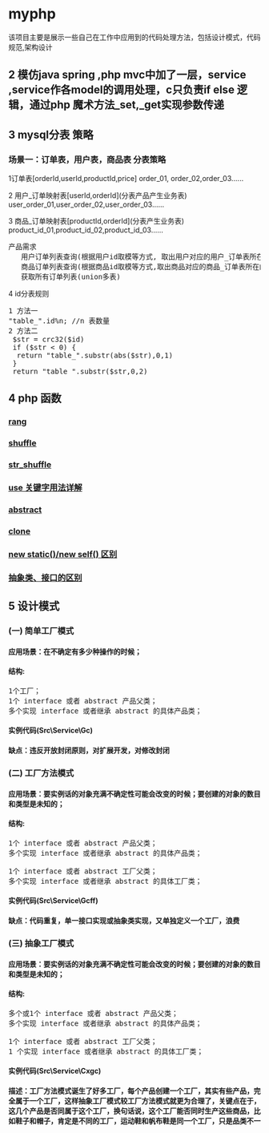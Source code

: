 # myphp
该项目主要是展示一些自己在工作中应用到的代码处理方法，包括设计模式，代码规范,架构设计


## 2 模仿java spring ,php mvc中加了一层，service ,service作各model的调用处理，c只负责if else 逻辑，通过php 魔术方法_set,_get实现参数传递
## 3 mysql分表 策略
### 场景一：订单表，用户表，商品表 分表策略
  <p> 1订单表[orderId,userId,productId,price] order_01, order_02,order_03......</p>
  <p> 2 用户_订单映射表[userId,orderId](分表产品产生业务表) user_order_01,user_order_02,user_order_03...... </p>
  <p> 3 商品_订单映射表[productId,orderId](分表产生业务表) product_id_01,product_id_02,product_id_03......</p>
<pre>产品需求
   用户订单列表查询(根据用户id取模等方式, 取出用户对应的用户_订单表所在的表)
   商品订单列表查询(根据商品id取模等方式,取出商品对应的商品_订单表所在的表)
   获取所有订单列表(union多表)  
</pre>
<p>4 id分表规则</p>
<pre>
1 方法一
"table_".id%n; //n 表数量
2 方法二
 $str = crc32($id)
 if ($str < 0) {
  return "table_".substr(abs($str),0,1)
 }
 return "table_".substr($str,0,2) 
</pre>

## 4 php 函数
### [rang](http://www.w3school.com.cn/php/func_array_range.asp) 
### [shuffle](http://www.w3school.com.cn/php/func_array_shuffle.asp)
### [str_shuffle](http://www.w3school.com.cn/php/func_string_str_shuffle.asp)
### [use 关键字用法详解](https://blog.csdn.net/wang740209668/article/details/52118289)
### [abstract](https://www.cnblogs.com/timelesszhuang/p/4720241.html)
### [clone]()
### [new static()/new self() 区别](https://www.cnblogs.com/shizqiang/p/6277091.html)
### [抽象类、接口的区别](https://blog.csdn.net/fanteathy/article/details/7309966)


## 5 设计模式
### (一) 简单工厂模式 
#### 应用场景：在不确定有多少种操作的时候；
#### 结构: 
<pre>1个工厂；
1个 interface 或者 abstract 产品父类；
多个实现 interface 或者继承 abstract 的具体产品类；
</pre>
#### 实例代码(Src\Service\Gc)
#### 缺点：违反开放封闭原则，对扩展开发，对修改封闭

### (二) 工厂方法模式 
#### 应用场景：要实例话的对象充满不确定性可能会改变的时候；要创建的对象的数目和类型是未知的；
#### 结构: 
<pre>
1个 interface 或者 abstract 产品父类；
多个实现 interface 或者继承 abstract 的具体产品类；

1个 interface 或者 abstract 工厂父类；
多个实现 interface 或者继承 abstract 的具体工厂类；
</pre>
#### 实例代码(Src\Service\Gcff)
#### 缺点：代码重复，单一接口实现或抽象类实现，又单独定义一个工厂，浪费


### (三) 抽象工厂模式 
#### 应用场景：要实例话的对象充满不确定性可能会改变的时候；要创建的对象的数目和类型是未知的；
#### 结构: 
<pre>
多个或1个 interface 或者 abstract 产品父类；
多个实现 interface 或者继承 abstract 的具体产品类；

1个 interface 或者 abstract 工厂父类；
1 个实现 interface 或者继承 abstract 的具体工厂类；
</pre>
#### 实例代码(Src\Service\Cxgc)
#### 描述：工厂方法模式诞生了好多工厂，每个产品创建一个工厂，其实有些产品，完全属于一个工厂，这样抽象工厂模式较工厂方法模式就更为合理了，关键点在于，这几个产品是否同属于这个工厂，换句话说，这个工厂能否同时生产这些商品，比如鞋子和帽子，肯定是不同的工厂，运动鞋和帆布鞋是同一个工厂，只是品类不一
